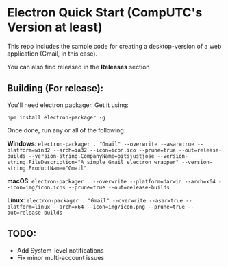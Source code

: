 # Electron Quick Start (CompUTC's Version at least)

This repo includes the sample code for creating a desktop-version of a web application (Gmail, in this case).

You can also find released in the **Releases** section

## Building (For release):

You'll need electron packager. Get it using:

`npm install electron-packager -g`

Once done, run any or all of the following:

**Windows**: `electron-packager . "Gmail" --overwrite --asar=true --platform=win32 --arch=ia32 --icon=icon.ico --prune=true --out=release-builds --version-string.CompanyName=oitsjustjose --version-string.FileDescription="A simple Gmail electron wrapper" --version-string.ProductName="Gmail"`

**macOS**: `electron-packager . --overwrite --platform=darwin --arch=x64 --icon=img/icon.icns --prune=true --out=release-builds`

**Linux**: `electron-packager . "Gmail" --overwrite --asar=true --platform=linux --arch=x64 --icon=img/icon.png --prune=true --out=release-builds`

## TODO:

- Add System-level notifications
- Fix minor multi-account issues